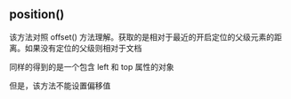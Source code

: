 ## position()

该方法对照 offset() 方法理解。获取的是相对于最近的开启定位的父级元素的距离。如果没有定位的父级则相对于文档

同样的得到的是一个包含 left 和 top 属性的对象

但是，该方法不能设置偏移值

